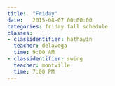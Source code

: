 ```yaml
---
title:  "Friday"
date:   2015-08-07 00:00:00
categories: friday fall schedule
classes:
- classidentifier: hathayin
  teacher: delavega
  time: 9:00 AM
- classidentifier: swing
  teacher: montville
  time: 7:00 PM
---
```

